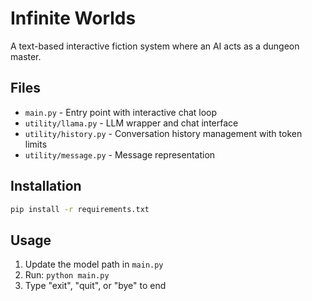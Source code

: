 # Infinite Worlds

A text-based interactive fiction system where an AI acts as a dungeon master.

## Files

- `main.py` - Entry point with interactive chat loop
- `utility/llama.py` - LLM wrapper and chat interface
- `utility/history.py` - Conversation history management with token limits
- `utility/message.py` - Message representation

## Installation

```bash
pip install -r requirements.txt
```

## Usage

1. Update the model path in `main.py`
2. Run: `python main.py`
3. Type "exit", "quit", or "bye" to end
